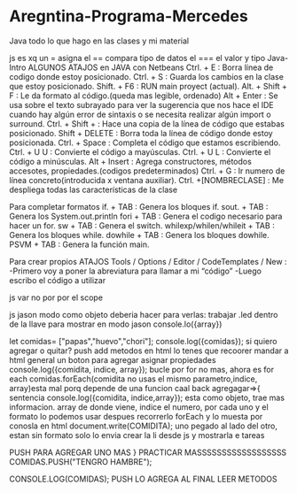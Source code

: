 # Aregntina-Programa-Mercedes
Java
todo lo que hago en las clases y mi material


js 
es xq un = asigna el == compara tipo de datos el === el valor y tipo
Java-Intro
ALGUNOS ATAJOS en JAVA con Netbeans
Ctrl. + E : Borra línea de codigo donde estoy posicionado.
Ctrl. + S : Guarda los cambios en la clase que estoy posicionado.
Shift. + F6 : RUN main proyect (actual).
Alt. + Shift + F : Le da formato al código.(queda mas legible, ordenado)
Alt + Enter : Se usa sobre el texto subrayado para ver la sugerencia que nos hace el IDE cuando hay
algún error de sintaxis o se necesita realizar algún import o surround.
Ctrl. + Shift + : Hace una copia de la línea de código que estabas posicionado.
Shift + DELETE : Borra toda la línea de código donde estoy posicionada.
Ctrl. + Space : Completa el código que estamos escribiendo.
Ctrl. + U U : Convierte el código a mayúsculas.
Ctrl. + U L : Convierte el código a minúsculas.
Alt + Insert : Agrega constructores, métodos accesotes, propiedades.(codigos predeterminados)
Ctrl. + G : Ir numero de línea concreto(introducida x ventana auxiliar).
Ctrl. +[NOMBRECLASE] : Me despliega todas las características de la clase

Para completar formatos
if. + TAB : Genera los bloques if.
sout. + TAB : Genera los System.out.println
fori + TAB : Genera el codigo necesario para hacer un for.
sw + TAB : Genera el switch.
whilexp/whilen/whileit + TAB : Genera los bloques while.
dowhile + TAB : Genera los bloques dowhile.
PSVM + TAB : Genera la función main.

Para crear propios ATAJOS
Tools / Options / Editor / CodeTemplates / New :
-Primero voy a poner la abreviatura para llamar a mi “código”
-Luego escribo el código a utilizar

js var no por por el scope

js jason modo como objeto
deberia hacer para verlas: 
trabajar .led dentro de la llave para mostrar en modo jason
console.lo({array})


let comidas= ["papas","huevo","chori"];
console.log({comidas});
si quiero agregar o quitar?
push add
metodos
en html lo tenes que recoorer mandar a html 
general un boton para agregar
asignar propiedades 
console.log({comidita, indice, array}); bucle por for no mas, ahora es for each
comidas.forEach(comidita no usas el mismo parametro,indice, array)esta mal porq depende de una funcion caal back
agregagar=>{
sentencia
console.log({comidita, indice,array});
esta como objeto, trae mas informacion. array de donde viene, indice el numero, por cada uno y el formato lo podemos usar despues 
recorrerlo forEach y lo muesta por conosla
en html document.write(COMIDITA); uno pegado al lado del otro, estan sin formato solo lo envia
crear la li desde js y mostrarla e tareas

PUSH PARA AGREGAR UNO MAS
}
PRACTICAR MASSSSSSSSSSSSSSSSSS
COMIDAS.PUSH("TENGRO HAMBRE");

CONSOLE.LOG(COMIDAS);
PUSH LO AGREGA AL FINAL
LEER METODOS
